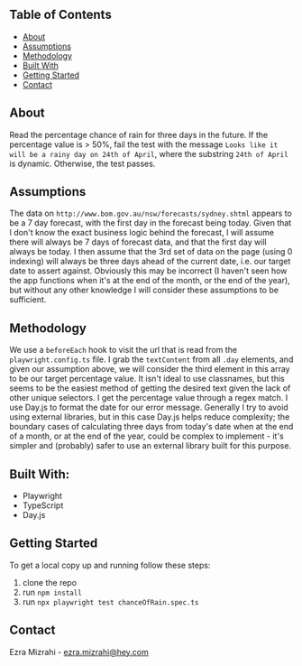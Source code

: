 ## Table of Contents

* [About](#about)
* [Assumptions](#assumptions)
* [Methodology](#methodology)
* [Built With](#built-with)
* [Getting Started](#getting-started)
* [Contact](#contact)


## About

Read the percentage chance of rain for three days in the future. If the percentage value is > 50%, fail the test with the message `Looks like it will be a rainy day on 24th of April`, where the substring `24th of April` is dynamic. Otherwise, the test passes.

## Assumptions
The data on `http://www.bom.gov.au/nsw/forecasts/sydney.shtml` appears to be a 7 day forecast, with the first day in the forecast being today. Given that I don't know the exact business logic behind the forecast, I will assume there will always be 7 days of forecast data, and that the first day will always be today. I then assume that the 3rd set of data on the page (using 0 indexing) will always be three days ahead of the current date, i.e. our target date to assert against. Obviously this may be incorrect (I haven't seen how the app functions when it's at the end of the month, or the end of the year), but without any other knowledge I will consider these assumptions to be sufficient.

## Methodology
We use a `beforeEach` hook to visit the url that is read from the `playwright.config.ts` file. I grab the `textContent` from all `.day` elements, and given our assumption above, we will consider the third element in this array to be our target percentage value. It isn't ideal to use classnames, but this seems to be the easiest method of getting the desired text given the lack of other unique selectors. I get the percentage value through a regex match. I use Day.js to format the date for our error message. Generally I try to avoid using external libraries, but in this case Day.js helps reduce complexity; the boundary cases of calculating three days from today's date when at the end of a month, or at the end of the year, could be complex to implement - it's simpler and (probably) safer to use an external library built for this purpose.

## Built With:

* Playwright
* TypeScript
* Day.js

## Getting Started

To get a local copy up and running follow these steps:

1. clone the repo
2. run `npm install`
3. run `npx playwright test chanceOfRain.spec.ts`

## Contact

Ezra Mizrahi - ezra.mizrahi@hey.com
